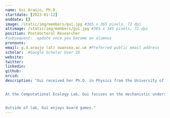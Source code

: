 ```yaml
---
name: Gui Araújo, Ph.D.
startdate: [2023-01-12]
enddate: []
image: /static/img/members/gui.jpg #365 x 365 pixels, 72 dpi
altimage: /static/img/members/gui.jpg #365 x 365 pixels, 72 dpi
position: Postdoctoral Researcher
#subsequent:  update once you become an alumnus
pronouns: 
email: g.d.araujo (at) swansea.ac.uk #Preferred public email address
scholar:  #Google Scholar User ID
website:
twitter: 
linkedin: 
github:
orcid: 
description: "Gui received her Ph.D. in Physics from the University of São Paulo, Brazil. Her thesis focused on the development of a bayesian framework of reaction networks for dynamical population models.


At the Computational Ecology Lab, Gui focuses on the mechanistic understanding of the microbiome communities, developing theoretical models incoporating ecology and evolution.


Outside of lab, Gui enjoys board games."
---
```

